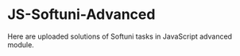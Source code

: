 # JS-Softuni-Advanced

Here are uploaded solutions of Softuni tasks in JavaScript advanced module.

